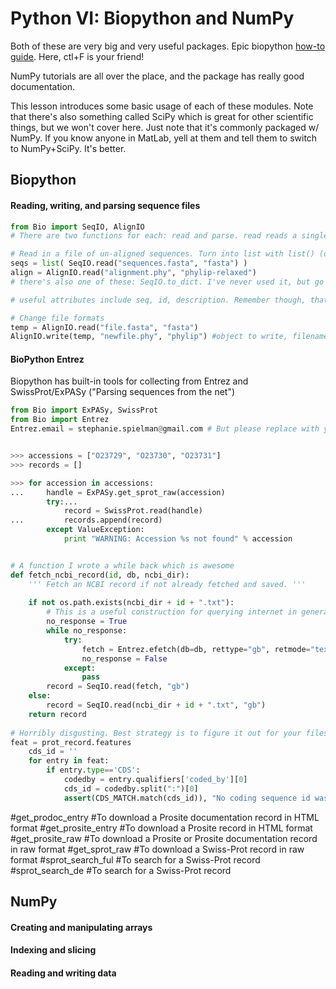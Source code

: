 # Python VI: Biopython and NumPy

Both of these are very big and very useful packages.
Epic biopython [how-to guide](http://biopython.org/DIST/docs/tutorial/Tutorial.html). Here, ctl+F is your friend!

NumPy tutorials are all over the place, and the package has really good documentation.

This lesson introduces some basic usage of each of these modules. Note that there's also something called SciPy which is great for other scientific things, but we won't cover here. Just note that it's commonly packaged w/ NumPy.
If you know anyone in MatLab, yell at them and tell them to switch to NumPy+SciPy. It's better.




## Biopython

#### Reading, writing, and parsing sequence files

```python
from Bio import SeqIO, AlignIO
# There are two functions for each: read and parse. read reads a single sequence (SeqIO) or alignment (AligIO), and parse reads multiple

# Read in a file of un-aligned sequences. Turn into list with list() (otherwise remains generator, which is fine, but you can't index)
seqs = list( SeqIO.read("sequences.fasta", "fasta") )
align = AlignIO.read("alignment.phy", "phylip-relaxed")
# there's also one of these: SeqIO.to_dict. I've never used it, but go crazy.

# useful attributes include seq, id, description. Remember though, that seq is a sequence object, so to muck with it you have to convert to string.

```


```python
# Change file formats
temp = AlignIO.read("file.fasta", "fasta")
AlignIO.write(temp, "newfile.phy", "phylip") #object to write, filename, format 
```


#### BioPython Entrez

Biopython has built-in tools for collecting from Entrez and SwissProt/ExPASy ("Parsing sequences from the net")

```python
from Bio import ExPASy, SwissProt
from Bio import Entrez
Entrez.email = stephanie.spielman@gmail.com # But please replace with your email!


>>> accessions = ["O23729", "O23730", "O23731"]
>>> records = []

>>> for accession in accessions:
...     handle = ExPASy.get_sprot_raw(accession)
        try:...     
            record = SwissProt.read(handle)
...         records.append(record)
        except ValueException:
            print "WARNING: Accession %s not found" % accession 


# A function I wrote a while back which is awesome
def fetch_ncbi_record(id, db, ncbi_dir):
    ''' Fetch an NCBI record if not already fetched and saved. '''
    
    if not os.path.exists(ncbi_dir + id + ".txt"):
        # This is a useful construction for querying internet in general. Sometimes servers don't respond, and you don't want to kill your program if that happens! You just want to keep at it until you ping it successfully.
        no_response = True
        while no_response:
            try:
                fetch = Entrez.efetch(db=db, rettype="gb", retmode="text", id=id)
                no_response = False
            except:
                pass
        record = SeqIO.read(fetch, "gb")
    else:
        record = SeqIO.read(ncbi_dir + id + ".txt", "gb")
    return record
    
# Horribly disgusting. Best strategy is to figure it out for your files.
feat = prot_record.features
    cds_id = ''
    for entry in feat:
        if entry.type=='CDS':
            codedby = entry.qualifiers['coded_by'][0]
            cds_id = codedby.split(":")[0]
            assert(CDS_MATCH.match(cds_id)), "No coding sequence id was found."
```


#get_prodoc_entry
#To download a Prosite documentation record in HTML format
#get_prosite_entry
#To download a Prosite record in HTML format
#get_prosite_raw
#To download a Prosite or Prosite documentation record in raw format
#get_sprot_raw
#To download a Swiss-Prot record in raw format
#sprot_search_ful
#To search for a Swiss-Prot record
#sprot_search_de
#To search for a Swiss-Prot record

## NumPy

#### Creating and manipulating arrays

#### Indexing and slicing

#### Reading and writing data











